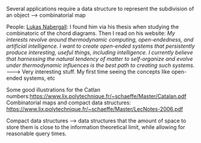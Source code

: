 
Several applications require a data structure to represent the subdivision of an object --> combinatorial map



People:
[Lukas Nabergall](https://nabergall.com/#): I found him via his thesis when studying the combinatoric of the chord diagrams. Then I read on his website: *My interests revolve around thermodynamic computing, open-endedness, and artificial intelligence. I want to create open-ended systems that persistently produce interesting, useful things, including intelligence. I currently believe that harnessing the natural tendency of matter to self-organize and evolve under thermodynamic influences is the best path to creating such systems.* ---> Very interesting stuff. My first time seeing the concepts like open-ended systems, etc


Some good illustrations for the Catlan numbers:https://www.lix.polytechnique.fr/~schaeffe/Master/Catalan.pdf
Combinatorial maps and compact data structures:  https://www.lix.polytechnique.fr/~schaeffe/Master/LecNotes-2006.pdf


Compact data structures --> data structures that the amount of space to store them is close to the information theoretical limit, while allowing for reasonable query times.
